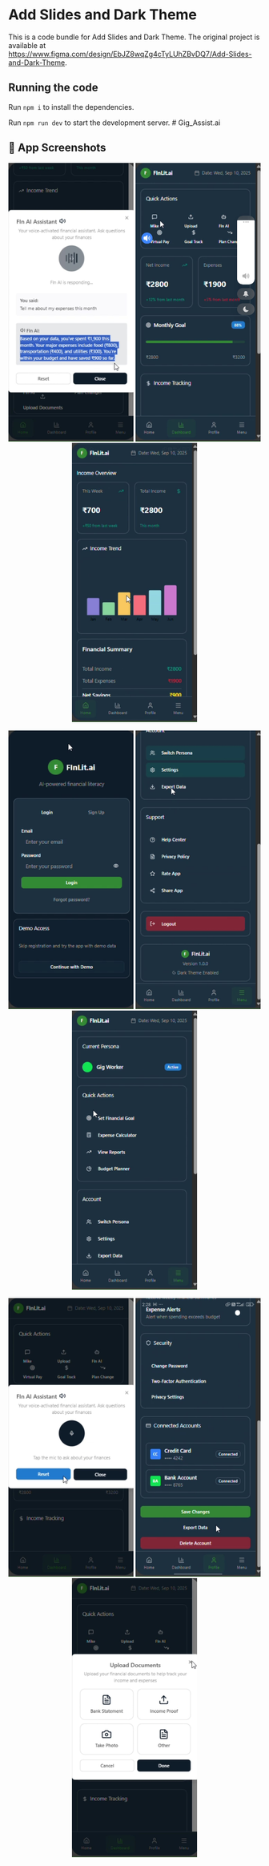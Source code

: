 
  # Add Slides and Dark Theme

  This is a code bundle for Add Slides and Dark Theme. The original project is available at https://www.figma.com/design/EbJZ8wqZg4cTyLUhZBvDQ7/Add-Slides-and-Dark-Theme.

  ## Running the code

  Run `npm i` to install the dependencies.

  Run `npm run dev` to start the development server.
  #   G i g _ A s s i s t . a i 
 
 


## 📸 App Screenshots

<p align="center">
  <img src="screenshots/ai.jpg" alt="AI Feature" width="250"/>
  <img src="screenshots/dashboard.jpg" alt="Dashboard" width="250"/>
  <img src="screenshots/home.jpg" alt="Home" width="250"/>
</p>

<p align="center">
  <img src="screenshots/login.jpg" alt="Login" width="250"/>
  <img src="screenshots/logout.jpg" alt="Logout" width="250"/>
  <img src="screenshots/menu.jpg" alt="Menu" width="250"/>
</p>

<p align="center">
  <img src="screenshots/mike.jpg" alt="Mike Profile" width="250"/>
  <img src="screenshots/profile2.jpg" alt="Profile 2" width="250"/>
  <img src="screenshots/upload.jpg" alt="Upload" width="250"/>
</p>

